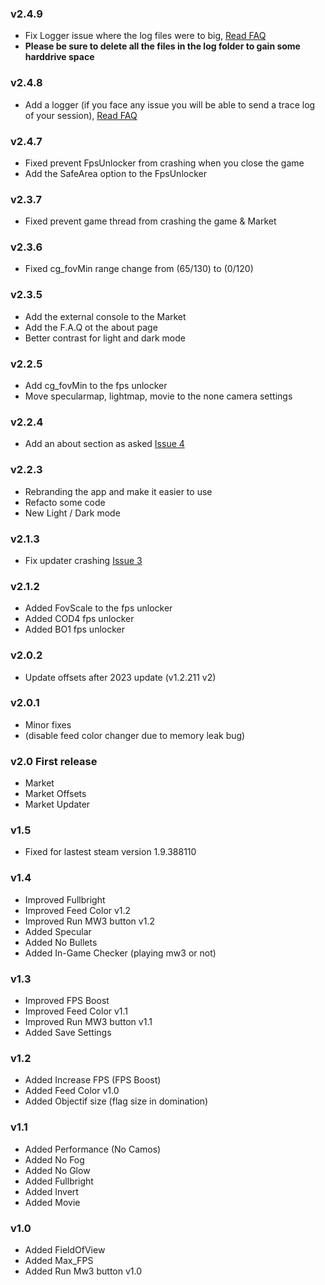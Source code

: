 ### v2.4.9
- Fix Logger issue where the log files were to big, [Read FAQ](https://github.com/PierroD/Market/blob/main/_readmes/FAQ.md)
- **Please be sure to delete all the files in the log folder to gain some harddrive space**

### v2.4.8
- Add a logger (if you face any issue you will be able to send a trace log of your session), [Read FAQ](https://github.com/PierroD/Market/blob/main/_readmes/FAQ.md)


### v2.4.7
- Fixed prevent FpsUnlocker from crashing when you close the game
- Add the SafeArea option to the FpsUnlocker

### v2.3.7
- Fixed prevent game thread from crashing the game & Market

### v2.3.6
- Fixed cg_fovMin range change from (65/130) to (0/120)

### v2.3.5
- Add the external console to the Market
- Add the F.A.Q ot the about page
- Better contrast for light and dark mode


### v2.2.5
- Add cg_fovMin to the fps unlocker
- Move specularmap, lightmap, movie to the none camera settings

### v2.2.4
- Add an about section as asked [Issue 4](https://github.com/PierroD/Market/issues/4)

### v2.2.3
- Rebranding the app and make it easier to use
- Refacto some code 
- New Light / Dark mode

### v2.1.3
- Fix updater crashing [Issue 3](https://github.com/PierroD/Market/issues/3)

### v2.1.2
- Added FovScale to the fps unlocker
- Added COD4 fps unlocker
- Added BO1 fps unlocker

### v2.0.2
- Update offsets after 2023 update (v1.2.211 v2)

### v2.0.1

- Minor fixes
- (disable feed color changer due to memory leak bug)

### v2.0 First release

- Market
- Market Offsets
- Market Updater

### v1.5

- Fixed for lastest steam version 1.9.388110

### v1.4

- Improved Fullbright
- Improved Feed Color v1.2
- Improved Run MW3 button v1.2
- Added Specular
- Added No Bullets
- Added In-Game Checker (playing mw3 or not)

### v1.3

- Improved FPS Boost
- Improved Feed Color v1.1
- Improved Run MW3 button v1.1
- Added Save Settings

### v1.2

- Added Increase FPS (FPS Boost)
- Added Feed Color v1.0
- Added Objectif size (flag size in domination)

### v1.1

- Added Performance (No Camos)
- Added No Fog
- Added No Glow
- Added Fullbright
- Added Invert
- Added Movie

### v1.0

- Added FieldOfView
- Added Max_FPS
- Added Run Mw3 button v1.0
